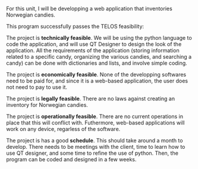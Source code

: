 For this unit, I will be developping a web application that inventories Norwegian candies.

This program successfully passes the TELOS feasibility:

The project is **technically feasible**. We will be using the python language to code the application, and will use QT Designer
to design the look of the application. All the requirements of the application (storing information related to a specific candy,
organizing the various candies, and searching a candy) can be done with dictionaries and lists, and involve simple coding.

The project is **economically feasible**. None of the developping softwares need to be paid for, and since it is a web-based
application, the user does not need to pay to use it.

The project is **legally feasible**. There are no laws against creating an inventory for Norwegian candies.

The project is **operationally feasible**. There are no current operations in place that this will conflict with. Futhermore,
web-based applications will work on any device, regarless of the software.

The project is has a good **schedule**. This should take around a month to develop. There needs to be meetings with the client,
time to learn how to use QT designer, and some time to refine the use of python. Then, the program can be coded and designed in
a few weeks.
